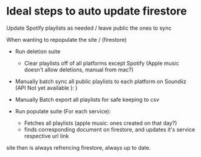 # Ideal steps to auto update firestore
Update Spotify playlists as needed / leave public the ones to sync

When wanting to repopulate the site / (firestore) 
- Run deletion suite
  - Clear playlists off of all platforms except Spotify (Apple music doesn't allow deletions, manual from mac?)

- Manually batch sync all public playlists to each platform on Soundiiz (API Not yet available ): )
- Manually Batch export all playlists for safe keeping to csv

- Run populate suite (For each service):
  - Fetches all playlists (apple music: ones created on that day?)
  - finds corresponding document on firestore, and updates it's service respective url link

site then is always refrencing firestore, always up to date.
